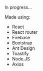 In progress...

Made using:
- React
- React router
- Firebase
- Bootstrap
- Ant Design
- Toastify
- Node.JS
- Axios